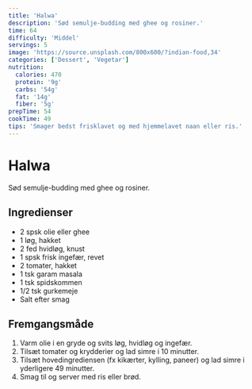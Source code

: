 ```yaml
---
title: 'Halwa'
description: 'Sød semulje-budding med ghee og rosiner.'
time: 64
difficulty: 'Middel'
servings: 5
image: 'https://source.unsplash.com/800x600/?indian-food,34'
categories: ['Dessert', 'Vegetar']
nutrition:
  calories: 470
  protein: '9g'
  carbs: '54g'
  fat: '14g'
  fiber: '5g'
prepTime: 54
cookTime: 49
tips: 'Smager bedst frisklavet og med hjemmelavet naan eller ris.'
---
```


# Halwa

Sød semulje-budding med ghee og rosiner.

## Ingredienser

- 2 spsk olie eller ghee  
- 1 løg, hakket  
- 2 fed hvidløg, knust  
- 1 spsk frisk ingefær, revet  
- 2 tomater, hakket  
- 1 tsk garam masala  
- 1 tsk spidskommen  
- 1/2 tsk gurkemeje  
- Salt efter smag

## Fremgangsmåde

1. Varm olie i en gryde og svits løg, hvidløg og ingefær.
2. Tilsæt tomater og krydderier og lad simre i 10 minutter.
3. Tilsæt hovedingrediensen (fx kikærter, kylling, paneer) og lad simre i yderligere 49 minutter.
4. Smag til og server med ris eller brød.
